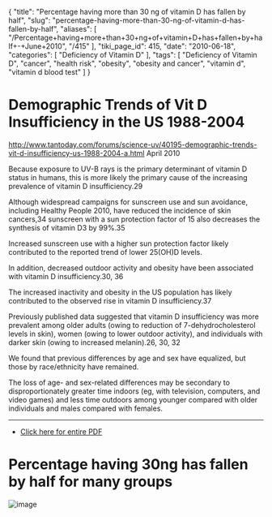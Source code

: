 {
    "title": "Percentage having more than 30 ng of vitamin D has fallen by half",
    "slug": "percentage-having-more-than-30-ng-of-vitamin-d-has-fallen-by-half",
    "aliases": [
        "/Percentage+having+more+than+30+ng+of+vitamin+D+has+fallen+by+half+-+June+2010",
        "/415"
    ],
    "tiki_page_id": 415,
    "date": "2010-06-18",
    "categories": [
        "Deficiency of Vitamin D"
    ],
    "tags": [
        "Deficiency of Vitamin D",
        "cancer",
        "health risk",
        "obesity",
        "obesity and cancer",
        "vitamin d",
        "vitamin d blood test"
    ]
}


# Demographic Trends of Vit D Insufficiency in the US 1988-2004

http://www.tantoday.com/forums/science-uv/40195-demographic-trends-vit-d-insufficiency-us-1988-2004-a.html    April 2010

Because exposure to UV-B rays is the primary determinant of vitamin D status in humans, this is more likely the primary cause of the increasing prevalence of vitamin D insufficiency.29

Although widespread campaigns for sunscreen use and sun avoidance, including Healthy People 2010, have reduced the incidence of skin cancers,34 sunscreen with a sun protection factor of 15 also decreases the synthesis of vitamin D3 by 99%.35

Increased sunscreen use with a higher sun protection factor likely contributed to the reported trend of lower 25(OH)D levels.

In addition, decreased outdoor activity and obesity have been associated with vitamin D insufficiency.30, 36

The increased inactivity and obesity in the US population has likely contributed to the observed rise in vitamin D insufficiency.37

Previously published data suggested that vitamin D insufficiency was more prevalent among older adults (owing to reduction of 7-dehydrocholesterol levels in skin), women (owing to lower outdoor activity), and individuals with darker skin (owing to increased melanin).26, 30, 32

We found that previous differences by age and sex have equalized, but those by race/ethnicity have remained.

The loss of age- and sex-related differences may be secondary to disproportionately greater time indoors (eg, with television, computers, and video games) and less time outdoors among younger compared with older individuals and males compared with females.

---

* [Click here for entire PDF](https://www.VitaminDWiki.com/tiki-download_file.php?fileId=1201)

# Percentage having 30ng has fallen by half for many groups

<img src="https://d1bk1kqxc0sym.cloudfront.net/attachments/gif/downward-trend.gif" alt="image">
